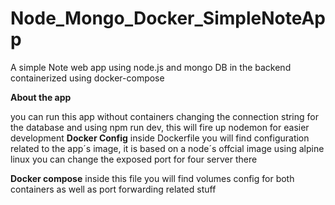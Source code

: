 # Node_Mongo_Docker_SimpleNoteApp
A simple Note web app using node.js and mongo DB in the backend containerized using docker-compose

**About the app**

you can run this app without containers changing the connection string for the database and using npm run dev, this will fire up nodemon for easier development
**Docker Config**
inside Dockerfile you will find configuration related to the app´s image, it is based on a node´s offcial image using  alpine linux 
you can change the exposed port for four server there

**Docker compose**
inside this file you will find volumes config for both containers as well as port forwarding related stuff

